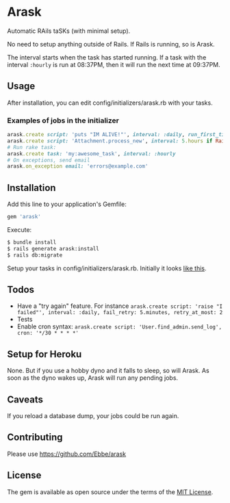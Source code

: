 # Arask
Automatic RAils taSKs (with minimal setup).

No need to setup anything outside of Rails. If Rails is running, so is Arask.

The interval starts when the task has started running. If a task with the interval `:hourly` is run at 08:37PM, then it will run the next time at 09:37PM.

## Usage
After installation, you can edit config/initializers/arask.rb with your tasks.

### Examples of jobs in the initializer
```ruby
arask.create script: 'puts "IM ALIVE!"', interval: :daily, run_first_time: true
arask.create script: 'Attachment.process_new', interval: 5.hours if Rails.env.production?
# Run rake task:
arask.create task: 'my:awesome_task', interval: :hourly
# On exceptions, send email
arask.on_exception email: 'errors@example.com'
```

## Installation
Add this line to your application's Gemfile:
```ruby
gem 'arask'
```

Execute:
```bash
$ bundle install
$ rails generate arask:install
$ rails db:migrate
```

Setup your tasks in config/initializers/arask.rb. Initially it looks [like this](lib/arask/initialize.rb).

## Todos
* Have a "try again" feature. For instance `arask.create script: 'raise "I failed"', interval: :daily, fail_retry: 5.minutes, retry_at_most: 2`
* Tests
* Enable cron syntax: `arask.create script: 'User.find_admin.send_log', cron: '*/30 * * * *'`

## Setup for Heroku
None. But if you use a hobby dyno and it falls to sleep, so will Arask. As soon as the dyno wakes up, Arask will run any pending jobs.

## Caveats
If you reload a database dump, your jobs could be run again.

## Contributing
Please use https://github.com/Ebbe/arask

## License
The gem is available as open source under the terms of the [MIT License](https://opensource.org/licenses/MIT).
